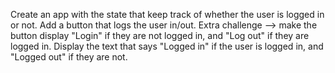 Create an app with the state that keep track of whether the user
is logged in or not. Add a button that logs the user in/out.
Extra challenge --> make the button display "Login" if they are not 
logged in, and "Log out" if they are logged in. Display the text 
that says "Logged in" if the user is logged in, and "Logged out" if they 
are not. 